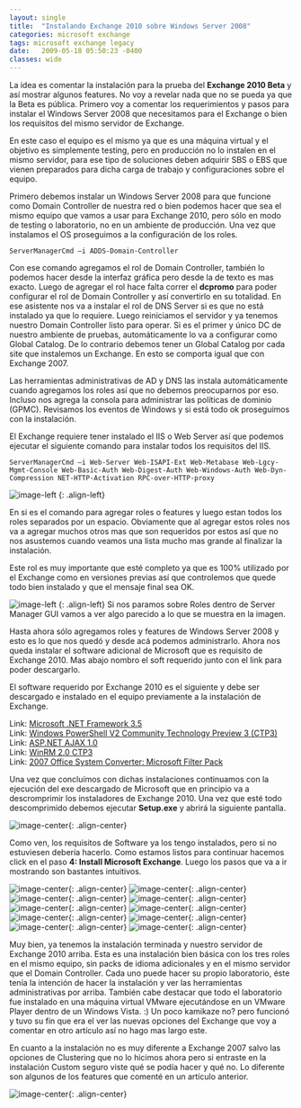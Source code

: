 ```yaml
---
layout: single
title:  "Instalando Exchange 2010 sobre Windows Server 2008"
categories: microsoft exchange
tags: microsoft exchange legacy
date:   2009-05-18 05:50:23 -0400
classes: wide
---
```


La idea es comentar la instalación para la prueba del **Exchange 2010 Beta** y así mostrar algunos features. No voy a revelar nada que no se pueda ya que la Beta es pública. Primero voy a comentar los requerimientos y pasos para instalar el Windows Server 2008 que necesitamos para el Exchange o bien los requisitos del mismo servidor de Exchange.  
  
En este caso el equipo es el mismo ya que es una máquina virtual y el objetivo es simplemente testing, pero en producción no lo instalen en el mismo servidor, para ese tipo de soluciones deben adquirir SBS o EBS que vienen preparados para dicha carga de trabajo y configuraciones sobre el equipo.  
  
Primero debemos instalar un Windows Server 2008 para que funcione como Domain Controller de nuestra red o bien podemos hacer que sea el mismo equipo que vamos a usar para Exchange 2010, pero sólo en modo de testing o laboratorio, no en un ambiente de producción. Una vez que instalamos el OS proseguimos a la configuración de los roles.  

 ```batch 
ServerManagerCmd –i ADDS-Domain-Controller  
  ```
  
Con ese comando agregamos el rol de Domain Controller, también lo podemos hacer desde la interfaz gráfica pero desde la de texto es mas exacto. Luego de agregar el rol hace falta correr el **dcpromo** para poder configurar el rol de Domain Controller y así convertirlo en su totalidad. En ese asistente nos va a instalar el rol de DNS Server si es que no está instalado ya que lo requiere. Luego reiniciamos el servidor y ya tenemos nuestro Domain Controller listo para operar. Si es el primer y único DC de nuestro ambiente de pruebas, automáticamente lo va a configurar como Global Catalog. De lo contrario debemos tener un Global Catalog por cada site que instalemos un Exchange. En esto se comporta igual que con Exchange 2007.  
  
Las herramientas administrativas de AD y DNS las instala automáticamente cuando agregamos los roles así que no debemos preocuparnos por eso. Incluso nos agrega la consola para administrar las políticas de dominio (GPMC). Revisamos los eventos de Windows y si está todo ok proseguimos con la instalación.  
  
El Exchange requiere tener instalado el IIS o Web Server así que podemos ejecutar el siguiente comando para instalar todos los requisitos del IIS.  
 ```batch
ServerManagerCmd –i Web-Server Web-ISAPI-Ext Web-Metabase Web-Lgcy-Mgmt-Console Web-Basic-Auth Web-Digest-Auth Web-Windows-Auth Web-Dyn-Compression NET-HTTP-Activation RPC-over-HTTP-proxy
```
  
![image-left](/assets/images/InstalandoExchange2010sobreWindowsServer_D12D/image.png "ServerManagerCmd IIS")  {: .align-left}

En si es el comando para agregar roles o features y luego estan todos los roles separados por un espacio. Obviamente que al agregar estos roles nos va a agregar muchos otros mas que son requeridos por estos así que no nos asustemos cuando veamos una lista mucho mas grande al finalizar la instalación.  
  
Este rol es muy importante que esté completo ya que es 100% utilizado por el Exchange como en versiones previas así que controlemos que quede todo bien instalado y que el mensaje final sea OK.  
  
![image-left](/assets/images/InstalandoExchange2010sobreWindowsServer_D12D/image_3.png "Server Manager Roles Overview") {: .align-left}
Si nos paramos sobre Roles dentro de Server Manager GUI vamos a ver algo parecido a lo que se muestra en la imagen.  
  
Hasta ahora sólo agregamos roles y features de Windows Server 2008 y esto es lo que nos quedó y desde acá podemos administrarlo. Ahora nos queda instalar el software adicional de Microsoft que es requisito de Exchange 2010. Mas abajo nombro el soft requerido junto con el link para poder descargarlo.  
  
El software requerido por Exchange 2010 es el siguiente y debe ser descargado e instalado en el equipo previamente a la instalación de Exchange.  
  
Link: [Microsoft .NET Framework 3.5](http://www.microsoft.com/downloads/details.aspx?FamilyID=333325fd-ae52-4e35-b531-508d977d32a6&DisplayLang=en)  
Link: [Windows PowerShell V2 Community Technology Preview 3 (CTP3)](http://www.microsoft.com/downloads/details.aspx?displaylang=en&FamilyID=c913aeab-d7b4-4bb1-a958-ee6d7fe307bc)  
Link: [ASP.NET AJAX 1.0](http://www.microsoft.com/downloads/details.aspx?displaylang=en&FamilyID=ca9d90fa-e8c9-42e3-aa19-08e2c027f5d6)  
Link: [WinRM 2.0 CTP3](http://go.microsoft.com/fwlink/?linkid=131971)  
Link: [2007 Office System Converter: Microsoft Filter Pack](http://go.microsoft.com/fwlink/?LinkId=123380)  
  
Una vez que concluímos con dichas instalaciones continuamos con la ejecución del exe descargado de Microsoft que en principio va a descromprimir los instaladores de Exchange 2010. Una vez que esté todo descomprimido debemos ejecutar **Setup.exe** y abrirá la siguiente pantalla.  
  
![image-center](/assets/images/InstalandoExchange2010sobreWindowsServer_D12D/image_4.png "Exchange 2010 Setup"){: .align-center}  
  
Como ven, los requisitos de Software ya los tengo instalados, pero si no estuviesen debería hacerlo. Como estamos listos para continuar hacemos click en el paso **4: Install Microsoft Exchange**. Luego los pasos que va a ir mostrando son bastantes intuitivos.  
  
![image-center](/assets/images/InstalandoExchange2010sobreWindowsServer_D12D/image_5.png "ExSetup"){: .align-center}    ![image-center](/assets/images/InstalandoExchange2010sobreWindowsServer_D12D/image_6.png "ExSetup"){: .align-center}      
![image-center](/assets/images/InstalandoExchange2010sobreWindowsServer_D12D/image_7.png "ExSetup"){: .align-center}      ![image-center](/assets/images/InstalandoExchange2010sobreWindowsServer_D12D/image_8.png "ExSetup"){: .align-center}      
![image-center](/assets/images/InstalandoExchange2010sobreWindowsServer_D12D/image_9.png "ExSetup"){: .align-center}      ![image-center](/assets/images/InstalandoExchange2010sobreWindowsServer_D12D/image_10.png "ExSetup"){: .align-center}      
![image-center](/assets/images/InstalandoExchange2010sobreWindowsServer_D12D/image_11.png "ExSetup"){: .align-center}      ![image-center](/assets/images/InstalandoExchange2010sobreWindowsServer_D12D/image_12.png "ExSetup"){: .align-center}      
![image-center](/assets/images/InstalandoExchange2010sobreWindowsServer_D12D/image_13.png "ExSetup"){: .align-center}      ![image-center](/assets/images/InstalandoExchange2010sobreWindowsServer_D12D/image_14.png "ExSetup"){: .align-center}      
  
Muy bien, ya tenemos la instalación terminada y nuestro servidor de Exchange 2010 arriba. Esta es una instalación bien básica con los tres roles en el mismo equipo, sin packs de idioma adicionales y en el mismo servidor que el Domain Controller. Cada uno puede hacer su propio laboratorio, éste tenía la intención de hacer la instalación y ver las herramientas administrativas por arriba. También cabe destacar que todo el laboratorio fue instalado en una máquina virtual VMware ejecutándose en un VMware Player dentro de un Windows Vista. :) Un poco kamikaze no? pero funcionó y tuvo su fin que era el ver las nuevas opciones del Exchange que voy a comentar en otro artículo así no hago mas largo este.  
  
En cuanto a la instalación no es muy diferente a Exchange 2007 salvo las opciones de Clustering que no lo hicimos ahora pero si entraste en la instalación Custom seguro viste qué se podía hacer y qué no. Lo diferente son algunos de los features que comenté en un artículo anterior.  
  
![image-center](/assets/images/InstalandoExchange2010sobreWindowsServer_D12D/image_15.png "Exchange 2010 Management Console"){: .align-center}      